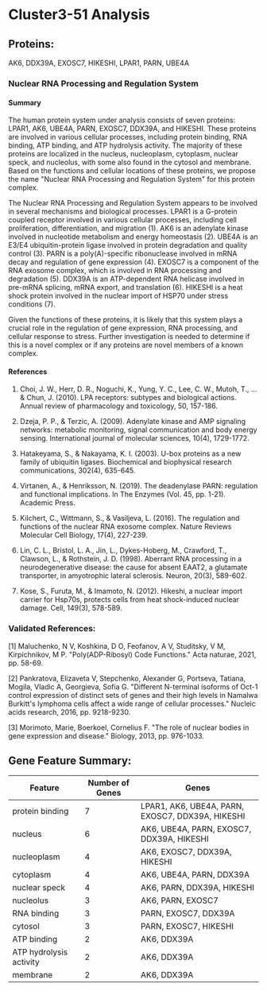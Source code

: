 # Cluster3-51 Analysis

## Proteins: 

AK6, DDX39A, EXOSC7, HIKESHI, LPAR1, PARN, UBE4A

### Nuclear RNA Processing and Regulation System

#### Summary

The human protein system under analysis consists of seven proteins: LPAR1, AK6, UBE4A, PARN, EXOSC7, DDX39A, and HIKESHI. These proteins are involved in various cellular processes, including protein binding, RNA binding, ATP binding, and ATP hydrolysis activity. The majority of these proteins are localized in the nucleus, nucleoplasm, cytoplasm, nuclear speck, and nucleolus, with some also found in the cytosol and membrane. Based on the functions and cellular locations of these proteins, we propose the name "Nuclear RNA Processing and Regulation System" for this protein complex.

The Nuclear RNA Processing and Regulation System appears to be involved in several mechanisms and biological processes. LPAR1 is a G-protein coupled receptor involved in various cellular processes, including cell proliferation, differentiation, and migration (1). AK6 is an adenylate kinase involved in nucleotide metabolism and energy homeostasis (2). UBE4A is an E3/E4 ubiquitin-protein ligase involved in protein degradation and quality control (3). PARN is a poly(A)-specific ribonuclease involved in mRNA decay and regulation of gene expression (4). EXOSC7 is a component of the RNA exosome complex, which is involved in RNA processing and degradation (5). DDX39A is an ATP-dependent RNA helicase involved in pre-mRNA splicing, mRNA export, and translation (6). HIKESHI is a heat shock protein involved in the nuclear import of HSP70 under stress conditions (7).

Given the functions of these proteins, it is likely that this system plays a crucial role in the regulation of gene expression, RNA processing, and cellular response to stress. Further investigation is needed to determine if this is a novel complex or if any proteins are novel members of a known complex.

#### References

1. Choi, J. W., Herr, D. R., Noguchi, K., Yung, Y. C., Lee, C. W., Mutoh, T., ... & Chun, J. (2010). LPA receptors: subtypes and biological actions. Annual review of pharmacology and toxicology, 50, 157-186.

2. Dzeja, P. P., & Terzic, A. (2009). Adenylate kinase and AMP signaling networks: metabolic monitoring, signal communication and body energy sensing. International journal of molecular sciences, 10(4), 1729-1772.

3. Hatakeyama, S., & Nakayama, K. I. (2003). U-box proteins as a new family of ubiquitin ligases. Biochemical and biophysical research communications, 302(4), 635-645.

4. Virtanen, A., & Henriksson, N. (2019). The deadenylase PARN: regulation and functional implications. In The Enzymes (Vol. 45, pp. 1-21). Academic Press.

5. Kilchert, C., Wittmann, S., & Vasiljeva, L. (2016). The regulation and functions of the nuclear RNA exosome complex. Nature Reviews Molecular Cell Biology, 17(4), 227-239.

6. Lin, C. L., Bristol, L. A., Jin, L., Dykes-Hoberg, M., Crawford, T., Clawson, L., & Rothstein, J. D. (1998). Aberrant RNA processing in a neurodegenerative disease: the cause for absent EAAT2, a glutamate transporter, in amyotrophic lateral sclerosis. Neuron, 20(3), 589-602.

7. Kose, S., Furuta, M., & Imamoto, N. (2012). Hikeshi, a nuclear import carrier for Hsp70s, protects cells from heat shock-induced nuclear damage. Cell, 149(3), 578-589.

### Validated References: 

[1] Maluchenko, N V, Koshkina, D O, Feofanov, A V, Studitsky, V M, Kirpichnikov, M P. "Poly(ADP-Ribosyl) Code Functions." Acta naturae, 2021, pp. 58-69.

[2] Pankratova, Elizaveta V, Stepchenko, Alexander G, Portseva, Tatiana, Mogila, Vladic A, Georgieva, Sofia G. "Different N-terminal isoforms of Oct-1 control expression of distinct sets of genes and their high levels in Namalwa Burkitt's lymphoma cells affect a wide range of cellular processes." Nucleic acids research, 2016, pp. 9218-9230.

[3] Morimoto, Marie, Boerkoel, Cornelius F. "The role of nuclear bodies in gene expression and disease." Biology, 2013, pp. 976-1033.



## Gene Feature Summary: 

| Feature | Number of Genes | Genes |
| --- | --- | --- |
| protein binding | 7 | LPAR1, AK6, UBE4A, PARN, EXOSC7, DDX39A, HIKESHI |
| nucleus | 6 | AK6, UBE4A, PARN, EXOSC7, DDX39A, HIKESHI |
| nucleoplasm | 4 | AK6, EXOSC7, DDX39A, HIKESHI |
| cytoplasm | 4 | AK6, UBE4A, PARN, DDX39A |
| nuclear speck | 4 | AK6, PARN, DDX39A, HIKESHI |
| nucleolus | 3 | AK6, PARN, EXOSC7 |
| RNA binding | 3 | PARN, EXOSC7, DDX39A |
| cytosol | 3 | PARN, EXOSC7, HIKESHI |
| ATP binding | 2 | AK6, DDX39A |
| ATP hydrolysis activity | 2 | AK6, DDX39A |
| membrane | 2 | AK6, DDX39A |

